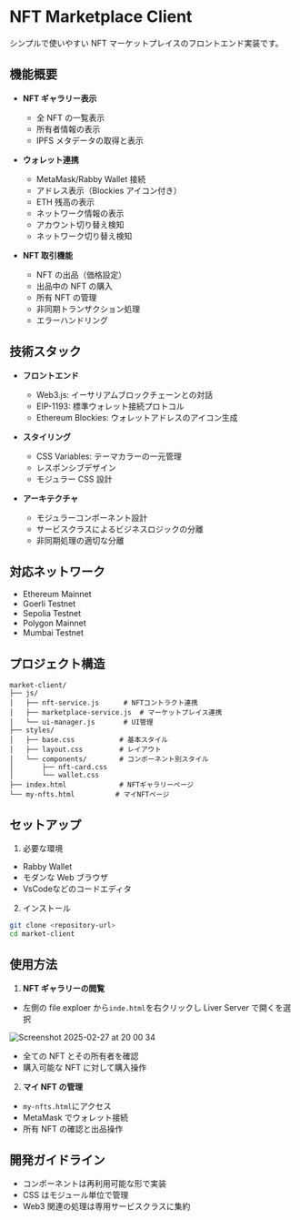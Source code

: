 # NFT Marketplace Client

シンプルで使いやすい NFT マーケットプレイスのフロントエンド実装です。

## 機能概要

- **NFT ギャラリー表示**

  - 全 NFT の一覧表示
  - 所有者情報の表示
  - IPFS メタデータの取得と表示

- **ウォレット連携**

  - MetaMask/Rabby Wallet 接続
  - アドレス表示（Blockies アイコン付き）
  - ETH 残高の表示
  - ネットワーク情報の表示
  - アカウント切り替え検知
  - ネットワーク切り替え検知

- **NFT 取引機能**
  - NFT の出品（価格設定）
  - 出品中の NFT の購入
  - 所有 NFT の管理
  - 非同期トランザクション処理
  - エラーハンドリング

## 技術スタック

- **フロントエンド**

  - Web3.js: イーサリアムブロックチェーンとの対話
  - EIP-1193: 標準ウォレット接続プロトコル
  - Ethereum Blockies: ウォレットアドレスのアイコン生成

- **スタイリング**

  - CSS Variables: テーマカラーの一元管理
  - レスポンシブデザイン
  - モジュラー CSS 設計

- **アーキテクチャ**
  - モジュラーコンポーネント設計
  - サービスクラスによるビジネスロジックの分離
  - 非同期処理の適切な分離

## 対応ネットワーク

- Ethereum Mainnet
- Goerli Testnet
- Sepolia Testnet
- Polygon Mainnet
- Mumbai Testnet

## プロジェクト構造

```
market-client/
├── js/
│   ├── nft-service.js      # NFTコントラクト連携
│   ├── marketplace-service.js  # マーケットプレイス連携
│   └── ui-manager.js       # UI管理
├── styles/
│   ├── base.css           # 基本スタイル
│   ├── layout.css         # レイアウト
│   └── components/        # コンポーネント別スタイル
│       ├── nft-card.css
│       └── wallet.css
├── index.html             # NFTギャラリーページ
└── my-nfts.html          # マイNFTページ
```

## セットアップ

1. 必要な環境

- Rabby Wallet
- モダンな Web ブラウザ
- VsCodeなどのコードエディタ

2. インストール

```bash
git clone <repository-url>
cd market-client
```

## 使用方法

1. **NFT ギャラリーの閲覧**

- 左側の file exploer から`inde.html`を右クリックし Liver Server で開くを選択

![Screenshot 2025-02-27 at 20 00 34](https://github.com/user-attachments/assets/79a0d666-35e9-4f84-b283-54c2897e20d9)

- 全ての NFT とその所有者を確認
- 購入可能な NFT に対して購入操作

2. **マイ NFT の管理**

- `my-nfts.html`にアクセス
- MetaMask でウォレット接続
- 所有 NFT の確認と出品操作

## 開発ガイドライン

- コンポーネントは再利用可能な形で実装
- CSS はモジュール単位で管理
- Web3 関連の処理は専用サービスクラスに集約
